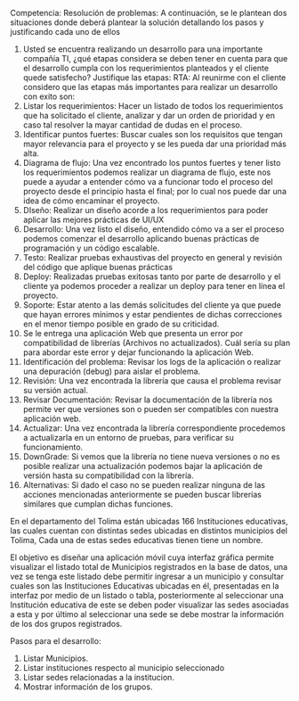 Competencia: Resolución de problemas:
A continuación, se le plantean dos situaciones donde deberá plantear la solución detallando los pasos
y justificando cada uno de ellos
1. Usted se encuentra realizando un desarrollo para una importante compañía TI, ¿qué etapas
considera se deben tener en cuenta para que el desarrollo cumpla con los requerimientos
planteados y el cliente quede satisfecho? Justifique las etapas:
RTA: Al reunirme con el cliente considero que las etapas más importantes para realizar un
desarrollo con exito son:
1. Listar los requerimientos: Hacer un listado de todos los requerimientos que ha solicitado el
cliente, analizar y dar un orden de prioridad y en caso tal resolver la mayar cantidad de
dudas en el proceso.
2. Identificar puntos fuertes: Buscar cuales son los requisitos que tengan mayor relevancia
para el proyecto y se les pueda dar una prioridad más alta.
3. Diagrama de flujo: Una vez encontrado los puntos fuertes y tener listo los requerimientos
podemos realizar un diagrama de flujo, este nos puede a ayudar a entender cómo va a
funcionar todo el proceso del proyecto desde el principio hasta el final; por lo cual nos
puede dar una idea de cómo encaminar el proyecto.
4. DIseño: Realizar un diseño acorde a los requerimientos para poder aplicar las mejores
prácticas de UI/UX
5. Desarrollo: Una vez listo el diseño, entendido cómo va a ser el proceso podemos comenzar
el desarrollo aplicando buenas prácticas de programación y un código escalable.
6. Testo: Realizar pruebas exhaustivas del proyecto en general y revisión del código que aplique buenas prácticas
7. Deploy: Realizadas pruebas exitosas tanto por parte de desarrollo y el cliente ya podemos
proceder a realizar un deploy para tener en línea el proyecto.
8. Soporte: Estar atento a las demás solicitudes del cliente ya que puede que hayan errores
mínimos y estar pendientes de dichas correcciones en el menor tiempo posible en grado
de su criticidad.
2. Se le entrega una aplicación Web que presenta un error por compatibilidad de librerías
(Archivos no actualizados). Cuál sería su plan para abordar este error y dejar funcionando la
aplicación Web.
1. Identificación del problema: Revisar los logs de la aplicación o realizar una depuración
(debug) para aislar el problema.
2. Revisión: Una vez encontrada la librería que causa el problema revisar su versión actual.
3. Revisar Documentación: Revisar la documentación de la librería nos permite ver que
versiones son o pueden ser compatibles con nuestra aplicación web.
4. Actualizar: Una vez encontrada la librería correspondiente procedemos a actualizarla en un
entorno de pruebas, para verificar su funcionamiento.
5. DownGrade: Si vemos que la librería no tiene nueva versiones o no es posible realizar una
actualización podemos bajar la aplicación de versión hasta su compatibilidad con la librería.
6. Alternativas: Si dado el caso no se pueden realizar ninguna de las acciones mencionadas
anteriormente se pueden buscar librerías similares que cumplan dichas funciones.

En el departamento del Tolima están ubicadas 166 Instituciones educativas, las cuales cuentan
con distintas sedes ubicadas en distintos municipios del Tolima, Cada una de estas sedes
educativas tienen tiene un nombre.

El objetivo es diseñar una aplicación móvil cuya interfaz gráfica permite visualizar el listado total de
Municipios registrados en la base de datos, una vez se tenga este listado debe permitir ingresar a un
municipio y consultar cuales son las Instituciones Educativas ubicadas en él, presentadas en la interfaz
por medio de un listado o tabla, posteriormente al seleccionar una Institución educativa de este se
deben poder visualizar las sedes asociadas a esta y por último al seleccionar una sede se debe
mostrar la información de los dos grupos registrados.


Pasos para el desarrollo:

1. Listar Municipios.
2. Listar instituciones respecto al municipio seleccionado
3. Listar sedes relacionadas a la institucion.
4. Mostrar información de los grupos.
